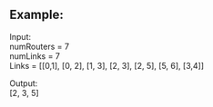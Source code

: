 
## Example:
Input:  
numRouters = 7  
numLinks = 7  
Links = [[0,1], [0, 2], [1, 3], [2, 3], [2, 5], [5, 6], [3,4]]  
  
Output:  
[2, 3, 5]  

```java

```
